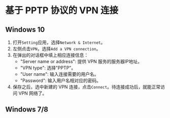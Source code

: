 # 基于 PPTP 协议的 VPN 连接

## Windows 10

1. 打开`Setting`应用，选择`Network & Internet`。
2. 左侧点击`VPN`，选择`Add a VPN connection`。
3. 在弹出的对话框中填上相应连接信息：
   - "Server name or address": 提供 VPN 服务的服务器IP地址。
   - "VPN type": 选择"PPTP"。
   - "User name": 输入连接需要的用户名。 
   - "Password": 输入用户名相对应的密码。
4. 保存之后，选中新建的 VPN 连接，点击`Connect`。待连接成功后，就能正常访问 VPN 网络了。

## Windows 7/8